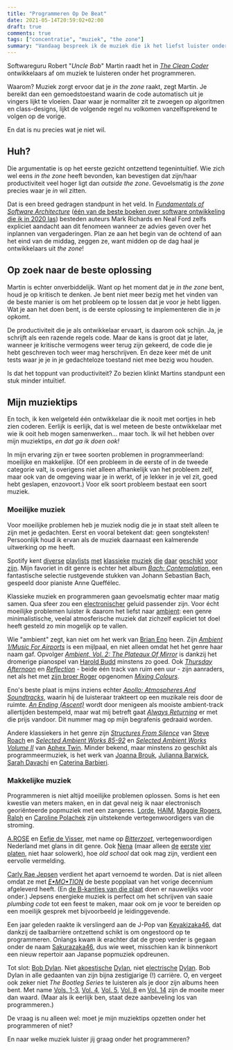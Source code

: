 ```yaml
---
title: "Programmeren Op De Beat"
date: 2021-05-14T20:59:02+02:00
draft: true
comments: true
tags: ["concentratie", "muziek", "the zone"]
summary: "Vandaag bespreek ik de muziek die ik het liefst luister onder het programmeren. En, minstens zo belangrijk, de vraag of het überhaupt wel verstandig is om muziek te luisteren onder het programmeren."
---
```


Softwareguru Robert "*Uncle Bob*" Martin raadt het in [*The Clean Coder*](https://www.pearson.com/us/higher-education/program/Martin-Clean-Coder-The-A-Code-of-Conduct-for-Professional-Programmers/PGM8366.html) ontwikkelaars af om muziek te luisteren onder het programmeren. 


Waarom? Muziek zorgt ervoor dat je *in the zone* raakt, zegt Martin. Je bereikt dan een gemoedstoestand waarin de code automatisch uit je vingers lijkt te vloeien. Daar waar je normaliter zit te zwoegen op algoritmen en class-designs, lijkt de volgende regel nu volkomen vanzelfsprekend te volgen op de vorige. 


En dat is nu precies wat je niet wil. 


## Huh?


Die argumentatie is op het eerste gezicht ontzettend tegenintuïtief. Wie zich wel eens *in the zone* heeft bevonden, kan bevestigen dat zijn/haar productiviteit veel hoger ligt dan *outside the zone*. Gevoelsmatig is *the zone* precies waar je *in* wil zitten. 


Dat is een breed gedragen standpunt in het veld. In [*Fundamentals of Software Architecture*](https://www.oreilly.com/library/view/fundamentals-of-software/9781492043447/) ([één van de beste boeken over software ontwikkeling die ik in 2020 las](blog/21-05-03-de-beste-boeken-over-software-ontwikkeling-die-ik-in-2020-las)) besteden auteurs Mark Richards en Neal Ford zelfs expliciet aandacht aan dit fenomeen wanneer ze advies geven over het inplannen van vergaderingen. Plan ze aan het begin van de ochtend of aan het eind van de middag, zeggen ze, want midden op de dag haal je ontwikkelaars uit *the zone*!


## Op zoek naar de beste oplossing


Martin is echter onverbiddelijk. Want op het moment dat je *in the zone* bent, houd je op kritisch te denken. Je bent niet meer bezig met het vinden van de beste manier is om het probleem op te lossen dat je voor je hebt liggen. Wat je aan het doen bent, is de eerste oplossing te implementeren die in je opkomt.


De productiviteit die je als ontwikkelaar ervaart, is daarom ook schijn. Ja, je schrijft als een razende regels code. Maar de kans is groot dat je later, wanneer je kritische vermogens weer terug zijn gekeerd, de code die je hebt geschreven toch weer mag herschrijven. En deze keer mét de unit tests waar je je in je gedachteloze toestand niet mee bezig wou houden. 


Is dat het toppunt van productiviteit? Zo bezien klinkt Martins standpunt een stuk minder intuïtief. 


## Mijn muziektips


En toch, ik ken welgeteld één ontwikkelaar die ik nooit met oortjes in heb zien coderen. Eerlijk is eerlijk, dat is wel meteen de beste ontwikkelaar met wie ik ooit heb mogen samenwerken... maar toch. Ik wil het hebben over mijn muziektips, *en dat ga ik doen ook!*


In mijn ervaring zijn er twee soorten problemen in programmeerland: moeilijke en makkelijke. (Of een probleem in de eerste of in de tweede categorie valt, is overigens niet alleen afhankelijk van het probleem zelf, maar ook van de omgeving waar je in werkt, of je lekker in je vel zit, goed hebt geslapen, enzovoort.) Voor elk soort probleem bestaat een soort muziek.


### Moeilijke muziek


Voor moeilijke problemen heb je muziek nodig die je in staat stelt alleen te zijn met je gedachten. Eerst en vooral betekent dat: geen songteksten! Persoonlijk houd ik ervan als de muziek daarnaast een kalmerende uitwerking op me heeft. 


Spotify kent [diverse](https://open.spotify.com/playlist/37i9dQZF1DWYkztttC1w38?si=8be142a3a8994f8d) [playlists](https://open.spotify.com/playlist/37i9dQZF1DWVFeEut75IAL?si=3658bf33e7104c2a) [met](https://open.spotify.com/playlist/37i9dQZF1DWUvHZA1zLcjW?si=a982fe52e5c14969) [klassieke](https://open.spotify.com/playlist/37i9dQZF1DX7KrTMVQnM02?si=35879ca7eff348ee) [muziek](https://open.spotify.com/playlist/37i9dQZF1DWXUpC6mczRpA?si=0ab6c01532584b4c) [die](https://open.spotify.com/playlist/37i9dQZF1DWZYpU3rwrcAz?si=9f24ce8fcf59439f) [daar](https://open.spotify.com/playlist/37i9dQZF1DWU1JctQodQRj?si=aacb86e75a644882) [geschikt](https://open.spotify.com/playlist/37i9dQZF1DX2XWJkYVfE4v?si=98ecd73797c142f8) [voor](https://open.spotify.com/playlist/37i9dQZF1DX9dX3aBjsxqd?si=31895ff4992b4707) [zijn](https://open.spotify.com/playlist/37i9dQZF1DWUajed02NzWR?si=158dd46f003b4a2d). Mijn favoriet in dit genre is echter het album [*Bach: Contemplation*](https://open.spotify.com/album/02Koa96QFRsejQDA39Widn?si=f_Fb0FEVQw-quc9sCjMdlA), een fantastische selectie rustgevende stukken van Johann Sebastian Bach, gespeeld door pianiste Anne Queffélec.


Klassieke muziek en programmeren gaan gevoelsmatig echter maar matig samen. Qua sfeer zou een [electronischer](https://open.spotify.com/playlist/37i9dQZF1DX5trt9i14X7j?si=391ad70daf014b57) geluid passender zijn. Voor écht moeilijke problemen luister ik daarom het liefst naar [ambient](https://en.wikipedia.org/wiki/Ambient_music): een genre minimalistische, veelal atmosferische muziek dat zichzelf expliciet tot doel heeft gesteld zo min mogelijk op te vallen.


Wie "ambient" zegt, kan niet om het werk van [Brian Eno](https://open.spotify.com/artist/7MSUfLeTdDEoZiJPDSBXgi?si=ldc7nPdHTqiQdyykRTpCtg) heen. Zijn [*Ambient 1/Music For Airports*](https://open.spotify.com/album/063f8Ej8rLVTz9KkjQKEMa?si=vvld5s9fSzazBXLfvKsRsA) is een mijlpaal, en niet alleen omdat het het genre haar naam gaf. Opvolger [*Ambient, Vol. 2: The Plateaux Of Mirror*](https://open.spotify.com/album/5ma9r5NFV0poevmydI2qgO?si=Gw6YNYh8T7inKc60DTOpDA) is dankzij het dromerige pianospel van [Harold Budd](https://open.spotify.com/artist/3uOCouLFR4bVx0XeiQJSbl?si=URT5B-bnQEmeBi0-0eV7IQ) minstens zo goed. Ook [*Thursday Afternoon*](https://open.spotify.com/album/6AKF0REZoFiXMorWDpSiZt?si=H4Be-Be5QUecOQ-sR1sX7w) en [*Reflection*](https://open.spotify.com/album/4M33Lu2f5yApwDiPjVKXTl?si=7UL_XNVeQVa-n5TIUwse9Q) - beide één track van ruim een uur - zijn aanraders, net als het met [zijn broer Roger](https://open.spotify.com/artist/7JCthCuu5Wmxv2avqVFolo?si=CaMaKziNTUyKGaoPAKKQ6Q) opgenomen [*Mixing Colours*](https://open.spotify.com/album/7IPh831tMAre1SRBWzp5Vz?si=RUzvQXxIQlKExmuU4SZopg).


Eno's beste plaat is mijns inziens echter [*Apollo: Atmospheres And Soundtracks*](https://open.spotify.com/album/1Km58i317Pm5bQR3wPHKcO?si=5_UrKCz4QwG1UOx_sxtn1g), waarin hij de luisteraar trakteert op een muzikale reis door de ruimte. [*An Ending (Ascent)*](https://open.spotify.com/track/4ZknuVR2jOpMOcfwWpsuEr?si=5bdefbbd208f416e) wordt door menigeen als mooiste ambient-track allertijden bestempeld, maar wat mij betreft gaat [*Always Returning*](https://open.spotify.com/track/2Z81Ao2PO7UANNZBplQ29O?si=c5fcaf5a64f74efb) er met die prijs vandoor. Dit nummer mag op mijn begrafenis gedraaid worden.


Andere klassiekers in het genre zijn [*Structures From Silence*](https://open.spotify.com/album/4lu0DTSxRVeC1xcCIcaKlg?si=VE19GbamQd6MKbyzN6ZYEw) van [Steve Roach](https://open.spotify.com/artist/00gh6kmKYOu8xyorRxQm6a?si=JD7Xpd5YT1iBqAh2ocXEMw) en [*Selected Ambient Works 85-92*](https://open.spotify.com/album/7aNclGRxTysfh6z0d8671k?si=YzPDI-AASYeakcoyEd2kwg) en [*Selected Ambient Works Volume II*](https://open.spotify.com/album/17vHPMmoxN5B8cdhCDeMTe?si=pkJY5oO-T0eyItQ0BTfQiQ) van [Aphex Twin](https://open.spotify.com/artist/6kBDZFXuLrZgHnvmPu9NsG?si=XdzS6lgoScOnrdclbG7Ckg). Minder bekend, maar minstens zo geschikt als programmeermuziek, is het werk van [Joanna Brouk](https://open.spotify.com/artist/3yITaOTDcBPYNnYxlxQuUt?si=Q6MWVQ27SVGGc6dhTTWeQQ), [Julianna Barwick](https://open.spotify.com/artist/0HWfFWL4vVrbaBQqxVCwCi?si=SG6PFWPLQUu_A0-8VR3wkA), [Sarah Davachi](https://open.spotify.com/artist/2Swn6We5XXpyDz1YxRkprA?si=raBOsI8ETkq4jBJDbZo5Hw) en [Caterina Barbieri](https://open.spotify.com/artist/61WgG5fz5ilJrMne7tE1zu?si=377ARMkaSHm3vrfVMxJm7Q).


### Makkelijke muziek


Programmeren is niet altijd moeilijke problemen oplossen. Soms is het een kwestie van meters maken, en in dat geval neig ik naar electronisch georiënteerde popmuziek met een zangeres. [Lorde](https://open.spotify.com/artist/163tK9Wjr9P9DmM0AVK7lm?si=7uH4U2bJQb2ba00MtlKurA), [HAIM](https://open.spotify.com/artist/4Ui2kfOqGujY81UcPrb5KE?si=ZGC8Xj17QieLSdjwyLWqPA), [Maggie Rogers](https://open.spotify.com/artist/4NZvixzsSefsNiIqXn0NDe?si=0svMlg4dQDuFj5xLRtl1eQ), [Ralph](https://open.spotify.com/artist/1Ss8sy3C3XXQgxYRwjDln8?si=HgLiSUzjRhq1ncCH5sXmcA) en [Caroline Polachek](https://open.spotify.com/artist/4Ge8xMJNwt6EEXOzVXju9a?si=7w5H1X3OR6iC9VmBpon_tg) zijn uitstekende vertegenwoordigers van die stroming. 


[A.ROSE](https://open.spotify.com/artist/2OVNpc4uw8YDruLaxNhGB5?si=t1q0fhrjQVGmDEId40yAXg) en [Eefje de Visser](https://open.spotify.com/artist/33KABng8GO42ojFJVcABxQ?si=mz4C7E2DRoWCINZk_tDVSQ), met name op [*Bitterzoet*](https://open.spotify.com/album/6i4IItGQSRvbdBguRDggMI?si=bF_yr825TV2E7WDErY7-Lw), vertegenwoordigen Nederland met glans in dit genre. Ook [Nena](https://open.spotify.com/artist/6Tz0QRoe083BcOo2YbG9lV?si=fC03_r75TxiID5zfsGBDag) (maar alleen [de](https://open.spotify.com/album/78hVLZZJhaXgrnfXKc6yxF?si=inoGQ_ixSZ2lg9cQEvTxhA) [eerste](https://open.spotify.com/album/2OBWk8cRB06GF9wWlHO7wr?si=foccPz85Q1WMgECaGrGhxg) [vier](https://open.spotify.com/album/5vCoRAQaCRYhErG37FPBsc?si=JT1dJJ5VS_OY80zpd1xN4g) [platen](https://open.spotify.com/album/09zqro03Vzw6EoaCVmstBa?si=qXJ_fWBbQpCmkpzvdfYgKQ), niet haar solowerk), hoe *old school* dat ook mag zijn, verdient een eervolle vermelding.


[Carly Rae Jepsen](https://open.spotify.com/artist/6sFIWsNpZYqfjUpaCgueju?si=qSyjFomzTneaSgh1KjTDLw) verdient het apart vernoemd te worden. Dat is niet alleen omdat ze met [*E•MO•TION*](https://open.spotify.com/album/2oj3FG6fos7zAQJxLQGzou?si=JVerM9_XRS6Ew0GVUO5VDQ) de beste popplaat van het vorige decennium afgeleverd heeft. (En [de B-kantjes van die plaat](https://open.spotify.com/album/31776n0a6xHYMHSlK4983u?si=C6rDGYiRRGi1TZwVRl3r1A) doen er nauwelijks voor onder.) Jepsens energieke muziek is perfect om het schrijven van saaie *plumbing code* tot een feest te maken, maar ook om je voor te bereiden op een moeilijk gesprek met bijvoorbeeld je leidinggevende.


Een jaar geleden raakte ik verslingerd aan de J-Pop van [Keyakizaka46](https://open.spotify.com/artist/03E7w8NrBr4lNCK33TQyil?si=0b4hdkI-QDy0wMc071DnIg), dat dankzij de taalbarrière ontzettend schikt is om ongestoord op te programmeren. Onlangs kwam ik erachter dat de groep verder is gegaan onder de naam [Sakurazaka46](https://open.spotify.com/artist/0Ti7MfCiVVQAK8zLSiqlto?si=ZqjTOJyuRxqJ-CYoveO5Qg), dus wie weet, misschien kan ik binnenkort een nieuw repertoir aan Japanse popmuziek opdreunen.


Tot slot: [Bob Dylan](https://open.spotify.com/artist/74ASZWbe4lXaubB36ztrGX?si=kjGmb_xfTA6Veo1_RzMKRg). Niet [akoestische](https://open.spotify.com/album/0o1uFxZ1VTviqvNaYkTJek?si=WAreT7R-ReeqbF8--XqYfw) [Dylan](https://open.spotify.com/album/7DZeLXvr9eTVpyI1OlqtcS?si=-qNjZSSHSBGt9QWdu2v7HQ), niet [electrische](https://open.spotify.com/album/6YabPKtZAjxwyWbuO9p4ZD?si=obZ5dPchSqezsfER3pwMCg) [Dylan](https://open.spotify.com/album/4NP1rhnsPdYpnyJP0p0k0L?si=mkFT_BkhQ4G8Q5eLHOfzXA). Bob Dylan in alle gedaanten van zijn bijna zestigjarige (!) carrière. O, en vergeet ook zeker niet *The Bootleg Series* te luisteren als je door zijn albums heen bent. Met name [Vols. 1-3](https://open.spotify.com/album/0ELQw29ii1k2eHnAYgt5kw?si=2iQWOoh4TxK5jCrcSsiDcw), [Vol. 4](https://open.spotify.com/album/2dAxS22qLNJsj2QbmYCr1V?si=9Cu427tQQg-_J6Wl9QD7iA), [Vol. 5](https://open.spotify.com/album/5CaLbGDGFhuhPKdxOokHmK?si=MbCgAs8MRs-MGEn9a0G7kQ), [Vol. 8](https://open.spotify.com/album/6vwOn4M8sbRbnFB3ZXfLSD?si=FT4r8THLSoasSrSviJydOw) en [Vol. 14](https://open.spotify.com/album/5faKzawYFUfk3IRRe6ERXl?si=1ezTeww6Swqly9kuD_Cw5Q) zijn de moeite meer dan waard. (Maar als ik eerlijk ben, staat deze aanbeveling los van programmeren.)


De vraag is nu alleen wel: moet je mijn muziektips opzetten onder het programmeren of niet?


En naar welke muziek luister jij graag onder het programmeren?
